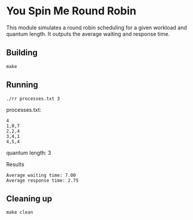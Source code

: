 # You Spin Me Round Robin

This module simulates a round robin scheduling for a given workload and quantum length. It outputs the average waiting and response time.

## Building

```shell
make
```

## Running
```shell
./rr processes.txt 3
```
processes.txt:
```shell
4
1,0,7
2,2,4
3,4,1
4,5,4
```

quantum length: 3

Results 
```shell
Average waiting time: 7.00
Average response time: 2.75
```

## Cleaning up

```shell
make clean
```
